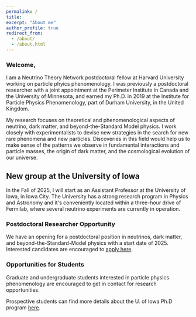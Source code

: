```yaml
---
permalink: /
title: 
excerpt: "About me"
author_profile: true
redirect_from: 
  - /about/
  - /about.html
---
```


<!-- <div class="container">
 -->
<!-- <div class="mybg-image"> -->
<!-- <img src="../images/multilepton.png" alt="neutrino matter effects" style="width:100%;  padding-top:1%;padding-bottom:1%;padding-right:40px;padding-left:40px; background-color: rgba(256,256,256, 0.6); position: relative; bottom: 0%; border-width: 1px; overflow-x: hidden;">
 -->
<!-- </div> -->
<div class="layer">

<h3>Welcome,</h3>
  <p>
  I am a Neutrino Theory Network postdoctoral fellow at Harvard University working on particle phyics phenomenology.
  I was previously a postdoctoral researcher with a joint appointment at the Perimeter Institute in Canada and the University of Minnesota, and earned my Ph.D. in 2019 at the Institute for Particle Physics Phenomenology, part of Durham University, in the United Kingdom.
  </p>

  <p>
  My research focuses on theoretical and phenomenological aspects of neutrino, dark matter, and beyond-the-Standard Model physics.
  I work closely with experimentalists to devise new strategies in the search for new rare phenomena and new particles.
  Discoveries in this field would help us to make sense of the patterns we observe in fundamental interactions and particle masses, the origin of dark matter, and the cosmological evolution of our universe.
  </p>

<h2>New group at the University of Iowa</h2>
  <p>
  In the Fall of 2025, I will start as an Assistant Professor at the University of Iowa, in Iowa City.
  The University has a strong research program in Physics and Astronomy and it's conveniently located within a three-hour drive of Fermilab, where several neutrino experiments are currently in operation.
  </p>
  
  <h3>Postdoctoral Researcher Opportunity</h3>
  <p>
  We have an opening for a postdoctoral position in neutrinos, dark matter, and beyond-the-Standard-Model physics with a start date of 2025.
  Interested candidates are encouraged to <a href="https://inspirehep.net/jobs/2834239">apply here</a>.
  </p>
  
  <h3>Opportunities for Students</h3>
  <p>
  Graduate and undergraduate students interested in particle physics phenomenology are encouraged to get in contact for research opportunities.
  
  Prospective students can find more details about the U. of Iowa Ph.D program <a href="https://physics.uiowa.edu/graduate/phd-physics">here</a>.
  </p>
</div>